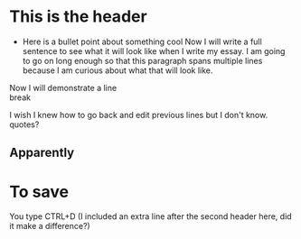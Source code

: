 # This is the header
- Here is a bullet point about something cool
Now I will write a full sentence to see what it will look like when I write my essay. I am going to go on long enough so that this paragraph spans multiple lines because I am curious about what that will look like.

Now I will demonstrate a line <br>
break </p>
I wish I knew how to go back and edit previous lines but I don't know. <Oh well> quotes?

Apparently
-----------
To save
==========

You type CTRL+D (I included an extra line after the second header here, did it make a difference?)
